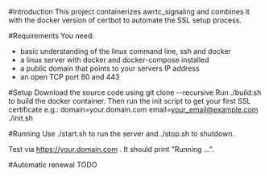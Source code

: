 #Introduction
This project containerizes awrtc_signaling and combines it with the docker version of certbot to automate the SSL setup process.

#Requirements
You need:
* basic understanding of the linux command line, ssh and docker
* a linux server with docker and docker-compose installed
* a public domain that points to your servers IP address
* an open TCP port 80 and 443

#Setup
Download the source code using git clone --recursive 
Run ./build.sh to build the docker container. 
Then run the init script to get your first SSL certificate e.g.:
domain=your.domain.com email=your_email@example.com ./init.sh

#Running
Use ./start.sh to run the server and ./stop.sh to shutdown. 

Test via https://your.domain.com . It should print "Running ...". 

#Automatic renewal
TODO